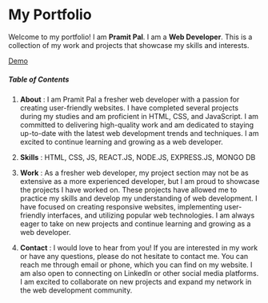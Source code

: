 # My Portfolio

Welcome to my portfolio! I am **Pramit Pal**. I am a **Web Developer**. This is a collection of my work and projects that showcase my skills and interests.

[Demo](https://pramit-portfolio.web.app/)

##### Table of Contents

1. **About** : I am Pramit Pal a fresher web developer with a passion for creating user-friendly websites. I have completed several
   projects during my studies and am proficient in HTML, CSS, and JavaScript. I am committed to delivering high-quality work and am dedicated to staying up-to-date with the latest web development trends and techniques. I am excited to continue learning and growing as a web developer.

2. **Skills** : HTML, CSS, JS, REACT.JS, NODE.JS, EXPRESS.JS, MONGO DB

3. **Work** : As a fresher web developer, my project section may not be as extensive as a more experienced developer, but I am proud
   to showcase the projects I have worked on. These projects have allowed me to practice my skills and develop my understanding of web development. I have focused on creating responsive websites, implementing user-friendly interfaces, and utilizing popular web technologies. I am always eager to take on new projects and continue learning and growing as a web developer.

4. **Contact** : I would love to hear from you! If you are interested in my work or have any questions, please do not hesitate to
   contact me. You can reach me through email or phone, which you can find on my website. I am also open to connecting on LinkedIn or other social media platforms. I am excited to collaborate on new projects and expand my network in the web development community.
